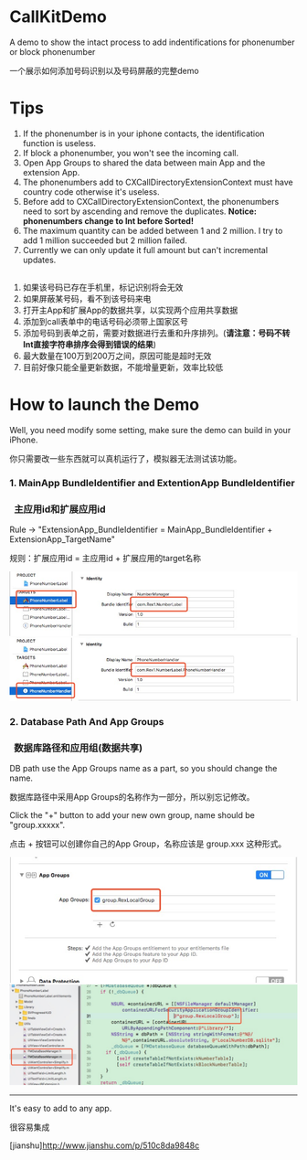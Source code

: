 # CallKitDemo

A demo to show the intact process to add indentifications for phonenumber or block phonenumber

一个展示如何添加号码识别以及号码屏蔽的完整demo

# Tips

1. If the phonenumber is in your iphone contacts, the identification function is useless.
2. If block a phonenumber, you won't see the incoming call.
3. Open App Groups to shared the data between main App and the extension App. 
4. The phonenumbers add to CXCallDirectoryExtensionContext must have country code otherwise it's useless.
5. Before add to CXCallDirectoryExtensionContext, the phonenumbers need to sort by ascending and remove the duplicates. **Notice: phonenumbers change to Int before Sorted!**
6. The maximum quantity can be added between 1 and 2 million. I try to add 1 million succeeded but 2 million failed.
7. Currently we can only update it full amount but can't incremental updates.

##
1. 如果该号码已存在手机里，标记识别将会无效
2. 如果屏蔽某号码，看不到该号码来电
3. 打开主App和扩展App的数据共享，以实现两个应用共享数据
4. 添加到call表单中的电话号码必须带上国家区号
5. 添加号码到表单之前，需要对数据进行去重和升序排列。(**请注意：号码不转Int直接字符串排序会得到错误的结果**)
6. 最大数量在100万到200万之间，原因可能是超时无效
7. 目前好像只能全量更新数据，不能增量更新，效率比较低

# How to launch the Demo

Well, you need modify some setting, make sure the demo can build in your iPhone.

你只需要改一些东西就可以真机运行了，模拟器无法测试该功能。

### 1. MainApp BundleIdentifier and ExtentionApp BundleIdentifier 
###    主应用id和扩展应用id

Rule -> "ExtensionApp_BundleIdentifier = MainApp_BundleIdentifier + ExtensionApp_TargetName"

规则：扩展应用id = 主应用id + 扩展应用的target名称

![mainAppBundleID](HelperImages/mainAppBundleID.png "mainAppBundleID")
![extensionAppBundleID](HelperImages/extensionAppBundleID.png "extensionAppBundleID")

### 2. Database Path And App Groups
###    数据库路径和应用组(数据共享)

DB path use the App Groups name as a part, so you should change the name.

数据库路径中采用App Groups的名称作为一部分，所以别忘记修改。

Click the "+" button to add your new own group, name should be "group.xxxxx".

点击 + 按钮可以创建你自己的App Group，名称应该是 group.xxx 这种形式。

![groupNameSetting](HelperImages/groupNameSetting.png "groupNameSetting")
![groupNameIdentifier](HelperImages/groupNameIdentifier.png "groupNameIdentifier")


____________________

It's easy to add to any app. 

很容易集成

[jianshu]http://www.jianshu.com/p/510c8da9848c
